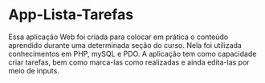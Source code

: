 # App-Lista-Tarefas


Essa aplicação Web foi criada para colocar em prática o conteúdo aprendido durante uma determinada seção do curso. Nela foi utilizada conhecimentos em PHP, mySQL e PDO.
A aplicação tem como capacidade criar tarefas, bem como marca-las como realizadas e ainda edita-las por meio de inputs.
